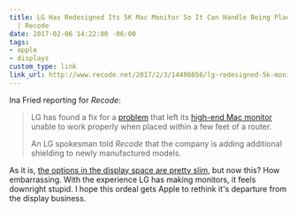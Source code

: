 ```yaml
---
title: LG Has Redesigned Its 5K Mac Monitor So It Can Handle Being Placed Near a Router
  | Recode
date: 2017-02-06 14:22:00 -06:00
tags:
- apple
- displays
custom_type: link
link_url: http://www.recode.net/2017/2/3/14496056/lg-redesigned-5k-monitor-glitch
---
```


Ina Fried reporting for *Recode*:

> LG has found a fix for a [problem](http://www.theverge.com/circuitbreaker/2017/1/30/14439850/lg-ultrafine-5k-monitor-router-issues-apple) that left its [high-end Mac monitor](http://www.recode.net/2016/12/20/14024914/lg-5k-apple-monitor-delayed) unable to work properly when placed within a few feet of a router.
>
> An LG spokesman told *Recode* that the company is adding additional shielding to newly manufactured models.

As it is, [the options in the display space are pretty slim](https://theboldreport.net/2017/01/displays-for-designers-and-developers-bjango/), but now this? How embarrassing. With the experience LG has making monitors, it feels downright stupid. I hope this ordeal gets Apple to rethink it's departure from the display business.
